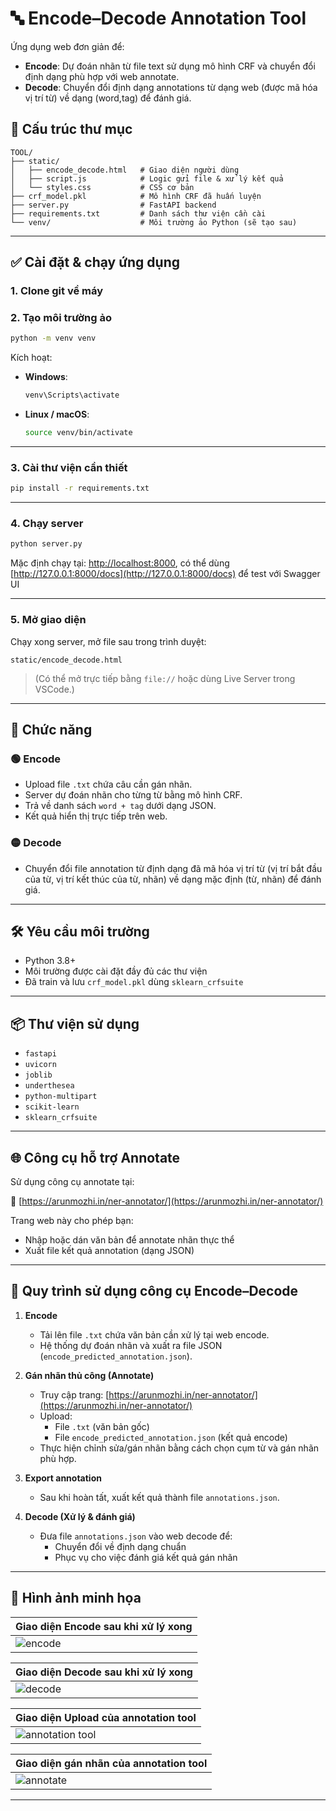 # 🔤 Encode–Decode Annotation Tool

Ứng dụng web đơn giản để:
- **Encode**: Dự đoán nhãn từ file text sử dụng mô hình CRF và chuyển đổi định dạng phù hợp với web annotate.
- **Decode**: Chuyển đổi định dạng annotations từ dạng web (được mã hóa vị trí từ) về dạng (word,tag) để đánh giá.

## 📁 Cấu trúc thư mục

```
TOOL/
├── static/
│   ├── encode_decode.html   # Giao diện người dùng
│   ├── script.js            # Logic gửi file & xử lý kết quả
│   └── styles.css           # CSS cơ bản
├── crf_model.pkl            # Mô hình CRF đã huấn luyện
├── server.py                # FastAPI backend
├── requirements.txt         # Danh sách thư viện cần cài
└── venv/                    # Môi trường ảo Python (sẽ tạo sau)
```

---

## ✅ Cài đặt & chạy ứng dụng

### 1. Clone git về máy

### 2. Tạo môi trường ảo

```bash
python -m venv venv
```

Kích hoạt:

- **Windows**:
  ```bash
  venv\Scripts\activate
  ```

- **Linux / macOS**:
  ```bash
  source venv/bin/activate
  ```

---

### 3. Cài thư viện cần thiết

```bash
pip install -r requirements.txt
```

---

### 4. Chạy server

```bash
python server.py
```

Mặc định chạy tại: [http://localhost:8000](http://localhost:8000), có thể dùng [http://127.0.0.1:8000/docs](http://127.0.0.1:8000/docs) để test với Swagger UI

---

### 5. Mở giao diện

Chạy xong server, mở file sau trong trình duyệt:

```
static/encode_decode.html
```

> (Có thể mở trực tiếp bằng `file://` hoặc dùng Live Server trong VSCode.)

---

## 🧠 Chức năng

### 🟢 Encode

- Upload file `.txt` chứa câu cần gán nhãn.
- Server dự đoán nhãn cho từng từ bằng mô hình CRF.
- Trả về danh sách `word + tag` dưới dạng JSON.
- Kết quả hiển thị trực tiếp trên web.

### 🟡 Decode

- Chuyển đổi file annotation từ định dạng đã mã hóa vị trí từ (vị trí bắt đầu của từ, vị trí kết thúc của từ, nhãn) về dạng mặc định (từ, nhãn) để đánh giá.

---

## 🛠 Yêu cầu môi trường

- Python 3.8+
- Môi trường được cài đặt đầy đủ các thư viện
- Đã train và lưu `crf_model.pkl` dùng `sklearn_crfsuite`

---

## 📦 Thư viện sử dụng

- `fastapi`
- `uvicorn`
- `joblib`
- `underthesea`
- `python-multipart`
- `scikit-learn`
- `sklearn_crfsuite`

---

## 🌐 Công cụ hỗ trợ Annotate 

Sử dụng công cụ annotate tại:

🔗 [https://arunmozhi.in/ner-annotator/](https://arunmozhi.in/ner-annotator/)

Trang web này cho phép bạn:
- Nhập hoặc dán văn bản để annotate nhãn thực thể
- Xuất file kết quả annotation (dạng JSON)

---

## 🔄 Quy trình sử dụng công cụ Encode–Decode

1. **Encode**  
   - Tải lên file `.txt` chứa văn bản cần xử lý tại web encode.  
   - Hệ thống dự đoán nhãn và xuất ra file JSON (`encode_predicted_annotation.json`).

2. **Gán nhãn thủ công (Annotate)**  
   - Truy cập trang: [https://arunmozhi.in/ner-annotator/](https://arunmozhi.in/ner-annotator/)  
   - Upload:
     - File `.txt` (văn bản gốc)
     - File `encode_predicted_annotation.json` (kết quả encode)
   - Thực hiện chỉnh sửa/gán nhãn bằng cách chọn cụm từ và gán nhãn phù hợp.

3. **Export annotation**  
   - Sau khi hoàn tất, xuất kết quả thành file `annotations.json`.

4. **Decode (Xử lý & đánh giá)**  
   - Đưa file `annotations.json` vào web decode để:
     - Chuyển đổi về định dạng chuẩn
     - Phục vụ cho việc đánh giá kết quả gán nhãn 

---

## 📸 Hình ảnh minh họa

| Giao diện Encode sau khi xử lý xong |
|------------------|
| ![encode](./img/encode.png) |

| Giao diện Decode sau khi xử lý xong |
|--------------|
| ![decode](./img/decode.png) |

| Giao diện Upload của annotation tool |
|------------------|
| ![annotation tool](./img/annotation_tool.png) |

| Giao diện gán nhãn  của annotation tool |
|------------------|
| ![annotate](./img/annotate.png) |
---
